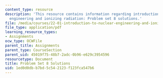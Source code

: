```yaml
---
content_type: resource
description: 'This resource contains information regarding introduction to nuclear
  engineering and ionizing radiation: Problem set 8 solutions.'
file: /media/courses/22-01-introduction-to-nuclear-engineering-and-ionizing-radiation-fall-2016/1ed0d0dbb7bd5c542123f123fca547b6_MIT22_01F16_ProblemSet8Sol.pdf
file_type: application/pdf
learning_resource_types:
- Assignments
ocw_type: OCWFile
parent_title: Assignments
parent_type: CourseSection
parent_uid: 45019f75-48b7-2adc-0b96-e629c3954596
resourcetype: Document
title: Problem Set 8 Solutions
uid: 1ed0d0db-b7bd-5c54-2123-f123fca547b6
---
```

